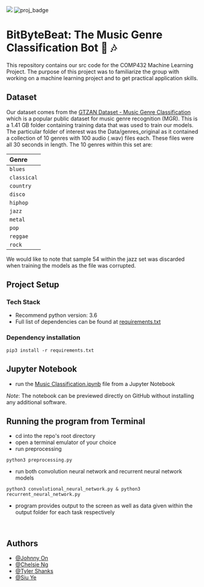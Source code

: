 ![](https://img.shields.io/badge/Code-Python-informational?style=flat&logo=python&logoColor=white&color=2bbc8a)
![proj_badge](https://img.shields.io/badge/Project-ML-brightgreen)

# BitByteBeat: The Music Genre Classification Bot 🤖 🎶
This repository contains our src code for the COMP432 Machine Learning Project. The purpose of this project was to familiarize the group with working on a machine learning project and to get practical application skills.


## Dataset
Our dataset comes from the [GTZAN Dataset - Music Genre Classification](https://www.kaggle.com/andradaolteanu/gtzan-dataset-music-genre-classification/) which is a popular public dataset for music genre recognition (MGR). This is a 1.41 GB folder containing training data that was used to train our models. The particular folder of interest was the Data/genres_original as it contained a collection of 10 genres with 100 audio (.wav) files each. These files were all 30 seconds in length. The 10 genres within this set are:

| Genre       |
| :---------- |
| `blues`     |
| `classical` |
| `country`   |
| `disco`     |
| `hiphop`    |
| `jazz`      |
| `metal`     |
| `pop`       |
| `reggae`    |
| `rock`      |


We would like to note that sample 54 within the jazz set was discarded when training the models as the file was corrupted.

## Project Setup

### Tech Stack

* Recommend python version: 3.6
* Full list of dependencies can be found at [requirements.txt](https://github.com/xkaDachi/COMP432_Music_Genre_Classification/blob/main/requirements.txt)



### Dependency installation
```
pip3 install -r requirements.txt
```


## Jupyter Notebook
- run the [Music Classification.ipynb](https://github.com/xkaDachi/COMP432_Music_Genre_Classification/blob/main/Music%20Classification.ipynb) file from a Jupyter Notebook

*Note*: The notebook can be previewed directly on GitHub without installing any additional software.



## Running the program from Terminal
- cd into the repo's root directory
- open a terminal emulator of your choice
- run preprocessing
```
python3 preprocessing.py
```
- run both convolution neural network and recurrent neural network models
```
python3 convolutional_neural_network.py & python3 recurrent_neural_network.py
```
- program provides output to the screen as well as data given within the output folder for each task respectively

​

## Authors

- [@Johnny On](https://github.com/xkaDachi)
- [@Chelsie Ng](https://github.com/chelsieng)
- [@Tyler Shanks](https://github.com/HunterShanks)
- [@Siu Ye](https://github.com/SiuYe)


